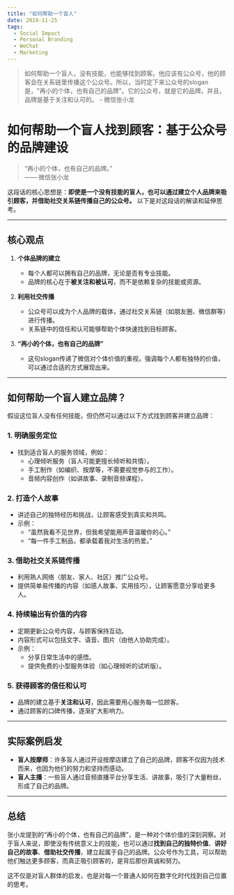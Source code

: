 ```yaml
---
title: "如何帮助一个盲人"
date: 2019-11-25
tags:
  - Social Impact
  - Personal Branding
  - WeChat
  - Marketing
---
```


> 如何帮助一个盲人，没有技能，也能够找到顾客。他应该有公众号，他的顾客会在关系链里传播这个公众号。所以，当时定下来公众号的slogan是，"再小的个体，也有自己的品牌"。它的公众号，就是它的品牌。并且，品牌是基于关注和认可的。 - 微信张小龙

# 如何帮助一个盲人找到顾客：基于公众号的品牌建设

> “再小的个体，也有自己的品牌。”  
> —— 微信张小龙

这段话的核心思想是：**即使是一个没有技能的盲人，也可以通过建立个人品牌来吸引顾客，并借助社交关系链传播自己的公众号。** 以下是对这段话的解读和延伸思考。

---

## 核心观点

1. **个体品牌的建立**  
   - 每个人都可以拥有自己的品牌，无论是否有专业技能。  
   - 品牌的核心在于**被关注和被认可**，而不是依赖复杂的技能或资源。

2. **利用社交传播**  
   - 公众号可以成为个人品牌的载体，通过社交关系链（如朋友圈、微信群等）进行传播。  
   - 关系链中的信任和认可能够帮助个体快速找到目标顾客。

3. **“再小的个体，也有自己的品牌”**  
   - 这句slogan传递了微信对个体价值的重视，强调每个人都有独特的价值，可以通过合适的方式展现出来。

---

## 如何帮助一个盲人建立品牌？

假设这位盲人没有任何技能，但仍然可以通过以下方式找到顾客并建立品牌：

### 1. 明确服务定位
- 找到适合盲人的服务领域，例如：
  - 心理倾听服务（盲人可能更擅长倾听和共情）。  
  - 手工制作（如编织、按摩等，不需要视觉参与的工作）。  
  - 音频内容创作（如讲故事、录制音频课程）。  

### 2. 打造个人故事
- 讲述自己的独特经历和挑战，让顾客感受到真实和共鸣。  
- 示例：  
  - “虽然我看不见世界，但我希望能用声音温暖你的心。”  
  - “每一件手工制品，都承载着我对生活的热爱。”

### 3. 借助社交关系链传播
- 利用熟人网络（朋友、家人、社区）推广公众号。  
- 提供简单易传播的内容（如感人故事、实用技巧），让顾客愿意分享给更多人。

### 4. 持续输出有价值的内容
- 定期更新公众号内容，与顾客保持互动。  
- 内容形式可以包括文字、语音、图片（由他人协助完成）。  
- 示例：  
  - 分享日常生活中的感悟。  
  - 提供免费的小型服务体验（如心理倾听的试听版）。

### 5. 获得顾客的信任和认可
- 品牌的建立基于**关注和认可**，因此需要用心服务每一位顾客。  
- 通过顾客的口碑传播，逐渐扩大影响力。

---

## 实际案例启发

- **盲人按摩师**：许多盲人通过开设按摩店建立了自己的品牌，顾客不仅因为技术而来，也因为他们的努力和坚持而感动。  
- **盲人主播**：一些盲人通过音频直播平台分享生活、讲故事，吸引了大量粉丝，形成了自己的品牌。

---

## 总结

张小龙提到的“再小的个体，也有自己的品牌”，是一种对个体价值的深刻洞察。对于盲人来说，即使没有传统意义上的技能，也可以通过**找到自己的独特价值**、**讲好自己的故事**、**借助社交传播**，建立起属于自己的品牌。公众号作为工具，可以帮助他们触达更多顾客，而真正吸引顾客的，是背后那份真诚和努力。

这不仅是对盲人群体的启发，也是对每一个普通人如何在数字化时代找到自己位置的思考。
